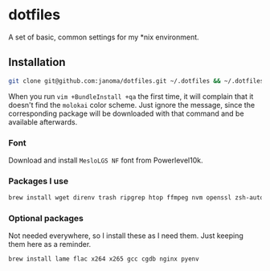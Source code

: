 # dotfiles

A set of basic, common settings for my \*nix environment.

## Installation

```sh
git clone git@github.com:janoma/dotfiles.git ~/.dotfiles && ~/.dotfiles/install
```

When you run `vim +BundleInstall +qa` the first time, it will complain that it
doesn't find the `molokai` color scheme. Just ignore the message, since the
corresponding package will be downloaded with that command and be available
afterwards.

### Font

Download and install `MesloLGS NF` font from Powerlevel10k.

### Packages I use

```sh
brew install wget direnv trash ripgrep htop ffmpeg nvm openssl zsh-autosuggestions zsh-syntax-highlighting
```

### Optional packages

Not needed everywhere, so I install these as I need them. Just keeping them here
as a reminder.

```sh
brew install lame flac x264 x265 gcc cgdb nginx pyenv
```
